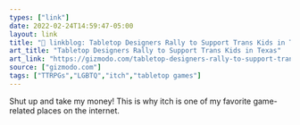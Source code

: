 ```yaml
---
types: ["link"]
date: 2022-02-24T14:59:47-05:00
layout: link
title: "🔗 linkblog: Tabletop Designers Rally to Support Trans Kids in Texas'"
art_title: "Tabletop Designers Rally to Support Trans Kids in Texas"
art_link: "https://gizmodo.com/tabletop-designers-rally-to-support-trans-kids-in-texas-1848588284"
source: ["gizmodo.com"]
tags: ["TTRPGs","LGBTQ","itch","tabletop games"]
---
```

Shut up and take my money! This is why itch is one of my favorite game-related places on the internet.
